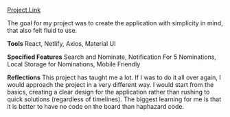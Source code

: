 [Project Link](https://6097ea077d651b9dd68852fc--jovial-bose-7c6d75.netlify.app/)

The goal for my project was to create the application with simplicity in mind, that also felt fluid to use.

**Tools**
React, 
Netlify, 
Axios, 
Material UI

**Specified Features**
Search and Nominate, 
Notification For 5 Nominations, 
Local Storage for Nominations, 
Mobile Friendly 

**Reflections**
This project has taught me a lot. If I was to do it all over again, I would approach the project in a very different way. I would start from the basics, creating a clear design for the application rather than rushing to quick solutions (regardless of timelines). The biggest learning for me is that it is better to have no code on the board than haphazard code.
